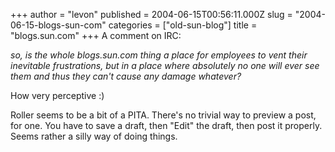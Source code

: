 +++
author = "levon"
published = 2004-06-15T00:56:11.000Z
slug = "2004-06-15-blogs-sun-com"
categories = ["old-sun-blog"]
title = "blogs.sun.com"
+++
A comment on IRC:
</p><p>
<i>so, is the whole blogs.sun.com thing a place for employees to vent their inevitable frustrations, but in a place where absolutely no one will ever see them and thus they can't cause any damage whatever?</i>
</p><p>
How very perceptive :)
</p><p>
Roller seems to be a bit of a PITA. There's no trivial way to preview a post, for one. You have to save a draft, then "Edit" the draft, then post it properly. Seems rather a silly way of doing things.
